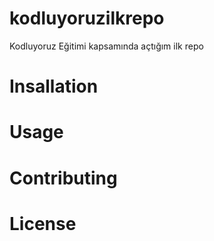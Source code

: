 # kodluyoruzilkrepo
Kodluyoruz Eğitimi kapsamında açtığım ilk repo
# Insallation
# Usage
# Contributing
# License
